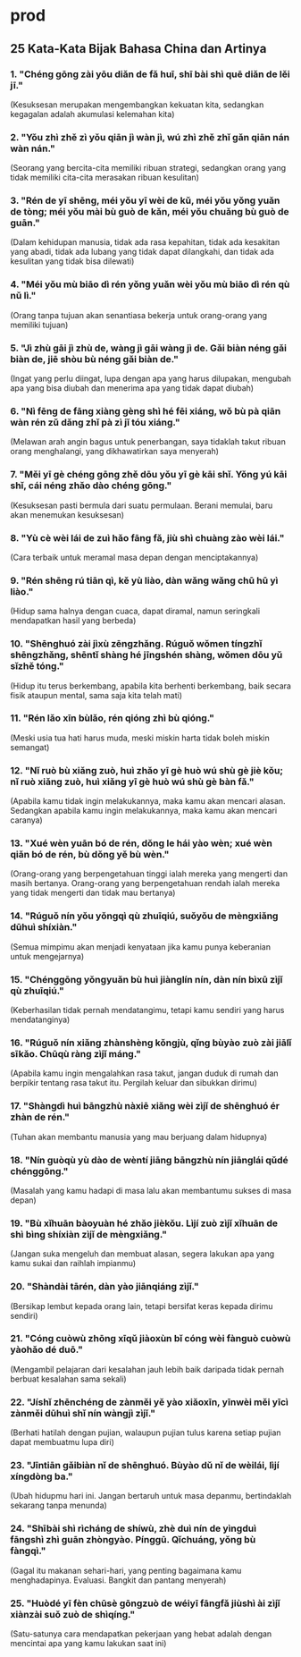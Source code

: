 # prod

## 25 Kata-Kata Bijak Bahasa China dan Artinya

### 1. "Chéng gōng zài yōu diǎn de fǎ huī, shī bài shì quē diǎn de lěi jī."  
(Kesuksesan merupakan mengembangkan kekuatan kita, sedangkan kegagalan adalah akumulasi kelemahan kita)

### 2. "Yǒu zhì zhě zì yǒu qiān jì wàn jì, wú zhì zhě zhǐ gǎn qiān nán wàn nán."  
(Seorang yang bercita-cita memiliki ribuan strategi, sedangkan orang yang tidak memiliki cita-cita merasakan ribuan kesulitan)

### 3. "Rén de yī shēng, méi yǒu yī wèi de kǔ, méi yǒu yǒng yuǎn de tòng; méi yǒu mài bù guò de kǎn, méi yǒu chuǎng bù guò de guān."  
(Dalam kehidupan manusia, tidak ada rasa kepahitan, tidak ada kesakitan yang abadi, tidak ada lubang yang tidak dapat dilangkahi, dan tidak ada kesulitan yang tidak bisa dilewati)

### 4. "Méi yǒu mù biāo dì rén yǒng yuǎn wèi yǒu mù biāo dì rén qù nǔ lì."  
(Orang tanpa tujuan akan senantiasa bekerja untuk orang-orang yang memiliki tujuan)

### 5. "Jì zhù gāi jì zhù de, wàng jì gāi wàng jì de. Gǎi biàn néng gǎi biàn de, jiē shòu bù néng gǎi biàn de."  
(Ingat yang perlu diingat, lupa dengan apa yang harus dilupakan, mengubah apa yang bisa diubah dan menerima apa yang tidak dapat diubah)

### 6. "Nì fēng de fāng xiàng gèng shì hé fēi xiáng, wǒ bù pà qiān wàn rén zǔ dǎng zhǐ pà zì jǐ tóu xiáng."  
(Melawan arah angin bagus untuk penerbangan, saya tidaklah takut ribuan orang menghalangi, yang dikhawatirkan saya menyerah)

### 7. "Měi yī gè chéng gōng zhě dōu yǒu yī gè kāi shǐ. Yǒng yú kāi shǐ, cái néng zhǎo dào chéng gōng."  
(Kesuksesan pasti bermula dari suatu permulaan. Berani memulai, baru akan menemukan kesuksesan)

### 8. "Yù cè wèi lái de zuì hǎo fāng fǎ, jiù shì chuàng zào wèi lái."  
(Cara terbaik untuk meramal masa depan dengan menciptakannya)

### 9. "Rén shēng rú tiān qì, kě yù liào, dàn wǎng wǎng chū hū yì liào."  
(Hidup sama halnya dengan cuaca, dapat diramal, namun seringkali mendapatkan hasil yang berbeda)

### 10. "Shēnghuó zài jìxù zēngzhǎng. Rúguǒ wǒmen tíngzhǐ shēngzhǎng, shēntǐ shàng hé jīngshén shàng, wǒmen dōu yǔ sǐzhě tóng."  
(Hidup itu terus berkembang, apabila kita berhenti berkembang, baik secara fisik ataupun mental, sama saja kita telah mati)

### 11. "Rén lǎo xīn bùlǎo, rén qióng zhì bù qióng."  
(Meski usia tua hati harus muda, meski miskin harta tidak boleh miskin semangat)

### 12. "Nǐ ruò bù xiǎng zuò, huì zhǎo yī gè huò wú shù gè jiè kǒu; nǐ ruò xiǎng zuò, huì xiǎng yī gè huò wú shù gè bàn fǎ."  
(Apabila kamu tidak ingin melakukannya, maka kamu akan mencari alasan. Sedangkan apabila kamu ingin melakukannya, maka kamu akan mencari caranya)

### 13. "Xué wèn yuān bó de rén, dǒng le hái yào wèn; xué wèn qiǎn bó de rén, bù dǒng yě bù wèn."  
(Orang-orang yang berpengetahuan tinggi ialah mereka yang mengerti dan masih bertanya. Orang-orang yang berpengetahuan rendah ialah mereka yang tidak mengerti dan tidak mau bertanya)

### 14. "Rúguǒ nín yǒu yǒngqì qù zhuīqiú, suǒyǒu de mèngxiǎng dūhuì shíxiàn."  
(Semua mimpimu akan menjadi kenyataan jika kamu punya keberanian untuk mengejarnya)

### 15. "Chénggōng yǒngyuǎn bù huì jiànglín nín, dàn nín bìxū zìjǐ qù zhuīqiú."  
(Keberhasilan tidak pernah mendatangimu, tetapi kamu sendiri yang harus mendatanginya)

### 16. "Rúguǒ nín xiǎng zhànshèng kǒngjù, qǐng bùyào zuò zài jiālǐ sīkǎo. Chūqù ràng zìjǐ máng."  
(Apabila kamu ingin mengalahkan rasa takut, jangan duduk di rumah dan berpikir tentang rasa takut itu. Pergilah keluar dan sibukkan dirimu)

### 17. "Shàngdì huì bāngzhù nàxiē xiǎng wèi zìjǐ de shēnghuó ér zhàn de rén."  
(Tuhan akan membantu manusia yang mau berjuang dalam hidupnya)

### 18. "Nín guòqù yù dào de wèntí jiāng bāngzhù nín jiānglái qǔdé chénggōng."  
(Masalah yang kamu hadapi di masa lalu akan membantumu sukses di masa depan)

### 19. "Bù xǐhuān bàoyuàn hé zhǎo jièkǒu. Lìjí zuò zìjǐ xǐhuān de shì bìng shíxiàn zìjǐ de mèngxiǎng."  
(Jangan suka mengeluh dan membuat alasan, segera lakukan apa yang kamu sukai dan raihlah impianmu)

### 20. "Shàndài tārén, dàn yào jiānqiáng zìjǐ."  
(Bersikap lembut kepada orang lain, tetapi bersifat keras kepada dirimu sendiri)

### 21. "Cóng cuòwù zhōng xīqǔ jiàoxùn bǐ cóng wèi fànguò cuòwù yàohǎo dé duō."  
(Mengambil pelajaran dari kesalahan jauh lebih baik daripada tidak pernah berbuat kesalahan sama sekali)

### 22. "Jíshǐ zhēnchéng de zànměi yě yào xiǎoxīn, yīnwèi měi yīcì zànměi dūhuì shǐ nín wàngjì zìjǐ."  
(Berhati hatilah dengan pujian, walaupun pujian tulus karena setiap pujian dapat membuatmu lupa diri)

### 23. "Jīntiān gǎibiàn nǐ de shēnghuó. Bùyào dǔ nǐ de wèilái, lìjí xíngdòng ba."  
(Ubah hidupmu hari ini. Jangan bertaruh untuk masa depanmu, bertindaklah sekarang tanpa menunda)

### 24. "Shībài shì rìcháng de shíwù, zhè duì nín de yìngduì fāngshì zhì guān zhòngyào. Pínggū. Qǐchuáng, yǒng bù fàngqì."  
(Gagal itu makanan sehari-hari, yang penting bagaimana kamu menghadapinya. Evaluasi. Bangkit dan pantang menyerah)

### 25. "Huòdé yī fèn chūsè gōngzuò de wéiyī fāngfǎ jiùshì ài zìjǐ xiànzài suǒ zuò de shìqíng."  
(Satu-satunya cara mendapatkan pekerjaan yang hebat adalah dengan mencintai apa yang kamu lakukan saat ini)
